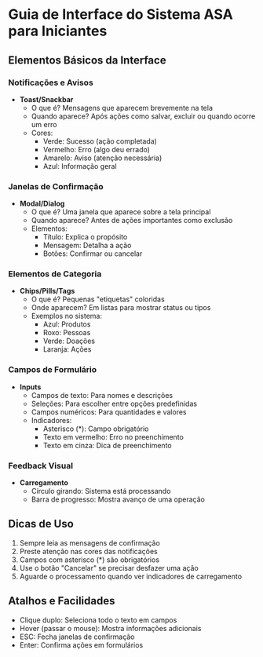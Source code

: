 # Guia de Interface do Sistema ASA para Iniciantes

## Elementos Básicos da Interface

### Notificações e Avisos
- **Toast/Snackbar**
  - O que é? Mensagens que aparecem brevemente na tela
  - Quando aparece? Após ações como salvar, excluir ou quando ocorre um erro
  - Cores:
    - Verde: Sucesso (ação completada)
    - Vermelho: Erro (algo deu errado)
    - Amarelo: Aviso (atenção necessária)
    - Azul: Informação geral

### Janelas de Confirmação
- **Modal/Dialog**
  - O que é? Uma janela que aparece sobre a tela principal
  - Quando aparece? Antes de ações importantes como exclusão
  - Elementos:
    - Título: Explica o propósito
    - Mensagem: Detalha a ação
    - Botões: Confirmar ou cancelar

### Elementos de Categoria
- **Chips/Pills/Tags**
  - O que é? Pequenas "etiquetas" coloridas
  - Onde aparecem? Em listas para mostrar status ou tipos
  - Exemplos no sistema:
    - Azul: Produtos
    - Roxo: Pessoas
    - Verde: Doações
    - Laranja: Ações

### Campos de Formulário
- **Inputs**
  - Campos de texto: Para nomes e descrições
  - Seleções: Para escolher entre opções predefinidas
  - Campos numéricos: Para quantidades e valores
  - Indicadores:
    - Asterisco (*): Campo obrigatório
    - Texto em vermelho: Erro no preenchimento
    - Texto em cinza: Dica de preenchimento

### Feedback Visual
- **Carregamento**
  - Círculo girando: Sistema está processando
  - Barra de progresso: Mostra avanço de uma operação

## Dicas de Uso
1. Sempre leia as mensagens de confirmação
2. Preste atenção nas cores das notificações
3. Campos com asterisco (*) são obrigatórios
4. Use o botão "Cancelar" se precisar desfazer uma ação
5. Aguarde o processamento quando ver indicadores de carregamento

## Atalhos e Facilidades
- Clique duplo: Seleciona todo o texto em campos
- Hover (passar o mouse): Mostra informações adicionais
- ESC: Fecha janelas de confirmação
- Enter: Confirma ações em formulários 